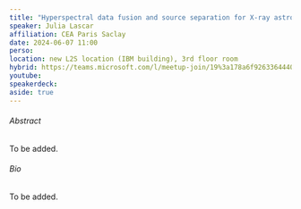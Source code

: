 ```yaml
---
title: "Hyperspectral data fusion and source separation for X-ray astrophysics"
speaker: Julia Lascar
affiliation: CEA Paris Saclay
date: 2024-06-07 11:00
perso: 
location: new L2S location (IBM building), 3rd floor room
hybrid: https://teams.microsoft.com/l/meetup-join/19%3a178a6f926336444088eb120e42476f36%40thread.tacv2/1705069714551?context=%7b%22Tid%22%3a%2261f3e3b8-9b52-433a-a4eb-c67334ce54d5%22%2c%22Oid%22%3a%224d6c63a8-7eae-4099-804e-68bcb968bec0%22%7d
youtube: 
speakerdeck: 
aside: true
---
```


###### Abstract
To be added.


###### Bio
To be added.
